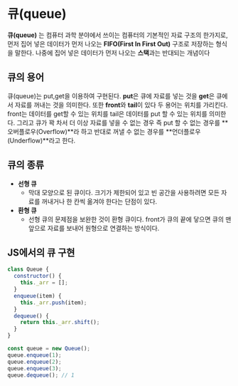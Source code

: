 # 큐(queue)

**큐(queue)** 는 컴퓨터 과학 분야에서 쓰이는 컴퓨터의 기본적인 자료 구조의 한가지로,
먼저 집어 넣은 데이터가 먼저 나오는 **FIFO(First In First Out)** 구조로 저장하는 형식을 말한다.
나중에 집어 넣은 데이터가 먼저 나오는 **스택**과는 반대되는 개념이다



## 큐의 용어

큐(queue)는 put,get을 이용하여 구현된다. **put**은 큐에 자료를 넣는 것을 **get**은 큐에서 자료를
꺼내는 것을 의미한다. 또한 **front**와 **tail**이 있다 두 용어는 위치를 가리킨다. front는 데이터를
get할 수 있는 위치를 tail은 데이터를 put 할 수 있는 위치를 의미한다. 그리고 큐가 꽉 차서
더 이상 자료를 넣을 수 없는 경우 즉 put 할 수 없는 경우를 **오버플로우(Overflow)**라 하고
반대로 꺼낼 수 없는 경우를 **언더플로우(Underflow)**라고 한다.



## 큐의 종류

* **선형 큐**
  * 막대 모양으로 된 큐이다. 크기가 제한되어 있고 빈 공간을 사용하려면 모든 자료를 꺼내거나
    한 칸씩 옮겨야 한다는 단점이 있다.
* **환형 큐**
  * 선형 큐의 문제점을 보완한 것이 환형 큐이다. front가 큐의 끝에 닿으면 큐의
    맨 앞으로 자료를 보내어 원형으로 연결하는 방식이다.



## JS에서의 큐 구현

```javascript
class Queue {
  constructor() {
    this._arr = [];
  }
  enqueue(item) {
    this._arr.push(item);
  }
  dequeue() {
    return this._arr.shift();
  }
}

const queue = new Queue();
queue.enqueue(1);
queue.enqueue(2);
queue.enqueue(3);
queue.dequeue(); // 1
```

